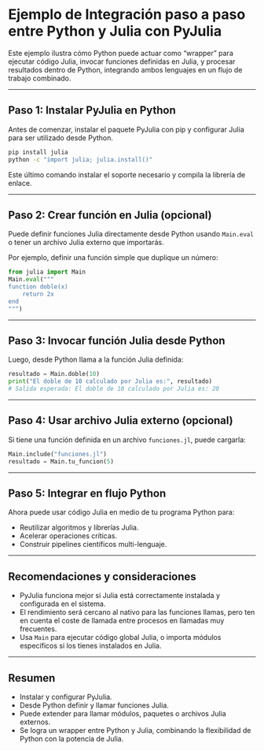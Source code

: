 # Ejemplo de Integración paso a paso entre Python y Julia con PyJulia

Este ejemplo ilustra cómo Python puede actuar como “wrapper” para ejecutar código Julia, invocar funciones definidas en Julia, y procesar resultados dentro de Python, integrando ambos lenguajes en un flujo de trabajo combinado.

***

## Paso 1: Instalar PyJulia en Python

Antes de comenzar, instalar el paquete PyJulia con pip y configurar Julia para ser utilizado desde Python.

```bash
pip install julia
python -c "import julia; julia.install()"
```

Este último comando instalar el soporte necesario y compila la librería de enlace.

***

## Paso 2: Crear función en Julia (opcional)

Puede definir funciones Julia directamente desde Python usando `Main.eval` o tener un archivo Julia externo que importarás.

Por ejemplo, definir una función simple que duplique un número:

```python
from julia import Main
Main.eval("""
function doble(x)
    return 2x
end
""")
```


***

## Paso 3: Invocar función Julia desde Python

Luego, desde Python llama a la función Julia definida:

```python
resultado = Main.doble(10)
print("El doble de 10 calculado por Julia es:", resultado)
# Salida esperada: El doble de 10 calculado por Julia es: 20
```


***

## Paso 4: Usar archivo Julia externo (opcional)

Si tiene una función definida en un archivo `funciones.jl`, puede cargarla:

```python
Main.include("funciones.jl")
resultado = Main.tu_funcion(5)
```


***

## Paso 5: Integrar en flujo Python

Ahora puede usar código Julia en medio de tu programa Python para:

- Reutilizar algoritmos y librerías Julia.
- Acelerar operaciones críticas.
- Construir pipelines científicos multi-lenguaje.

***

## Recomendaciones y consideraciones

- PyJulia funciona mejor si Julia está correctamente instalada y configurada en el sistema.
- El rendimiento será cercano al nativo para las funciones llamas, pero ten en cuenta el coste de llamada entre procesos en llamadas muy frecuentes.
- Usa `Main` para ejecutar código global Julia, o importa módulos específicos si los tienes instalados en Julia.

***

## Resumen

- Instalar y configurar PyJulia.
- Desde Python definir y llamar funciones Julia.
- Puede extender para llamar módulos, paquetes o archivos Julia externos.
- Se logra un wrapper entre Python y Julia, combinando la flexibilidad de Python con la potencia de Julia.

